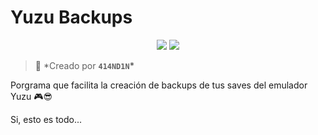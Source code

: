 # Yuzu Backups

<div align="center">

<a href="https://www.python.org/" target="_blank"><img src="https://img.shields.io/badge/python-3670A0?style=for-the-badge&logo=python&logoColor=ffdd54"/></a> <a href="https://yuzu-emu.org/" target="_blank"><img src="https://img.shields.io/badge/-Yuzu-ed4245?style=for-the-badge&logo=nintendoswitch&logoColor=white"/></a> 

</div>

> 👤 \*Creado por **`414ND1N`\***

Porgrama que facilita la creación de backups de tus saves del emulador Yuzu 🎮😎

Si, esto es todo...